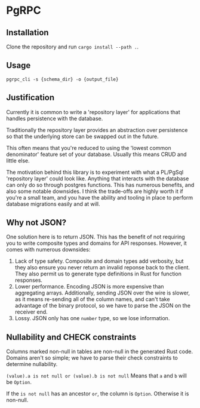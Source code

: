 # PgRPC

## Installation

Clone the repository and run `cargo install --path .`.

## Usage

`pgrpc_cli -s {schema_dir} -o {output_file}`

## Justification

Currently it is common to write a 'repository layer' for applications that handles persistence with the database.

Traditionally the repository layer provides an abstraction over persistence so that the underlying store can be swapped
out in the future.

This often means that you're reduced to using the 'lowest common denominator' feature set of your database. Usually this
means CRUD and little else.

The motivation behind this library is to experiment with what a PL/PgSql 'repository layer' could look like. Anything
that interacts with the database can only do so through postgres functions. This has numerous benefits, and also some
notable downsides. I think the trade-offs are highly worth it if you're a small team, and you have the ability and
tooling in place to perform database migrations easily and at will.

## Why not JSON?

One solution here is to return JSON. This has the benefit of not requiring you to write composite types and domains for
API responses. However, it comes with numerous downsides:

1. Lack of type safety. Composite and domain types add verbosity, but they also ensure you never return an invalid
   reponse back to the client. They also permit us to generate type definitions in Rust for function responses.
2. Lower performance. Encoding JSON is more expensive than aggregating arrays. Additionally, sending JSON over the wire
   is slower, as it means re-sending all of the column names, and can't take advantage of the binary protocol, so we
   have to parse the JSON on the receiver end.
3. Lossy. JSON only has one `number` type, so we lose information.

## Nullability and CHECK constraints

Columns marked non-null in tables are non-null in the generated Rust code.
Domains aren't so simple; we have to parse their check constraints to determine nullability.

`(value).a is not null or (value).b is not null`
Means that `a` and `b` will be `Option`.

If the `is not null` has an ancestor `or`, the column is `Option`. Otherwise it is non-null.